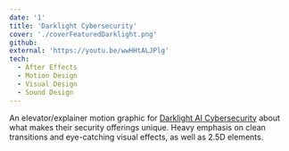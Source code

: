 ```yaml
---
date: '1'
title: 'Darklight Cybersecurity'
cover: './coverFeaturedDarklight.png'
github:
external: 'https://youtu.be/wwHHtALJPlg'
tech:
  - After Effects
  - Motion Design
  - Visual Design
  - Sound Design
---
```


An elevator/explainer motion graphic for [Darklight AI Cybersecurity](https://www.darklight.ai/product) about what makes their security offerings unique. Heavy emphasis on clean transitions and eye-catching visual effects, as well as 2.5D elements.
